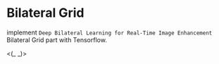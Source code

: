 # Bilateral Grid

implement `Deep Bilateral Learning for Real-Time Image Enhancement` Bilateral Grid part with Tensorflow.

<(_ _)>
